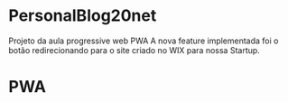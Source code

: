 # PersonalBlog20net
Projeto da aula progressive web PWA
 A nova feature implementada foi o botão redirecionando para o site criado no WIX para nossa Startup.
# PWA
